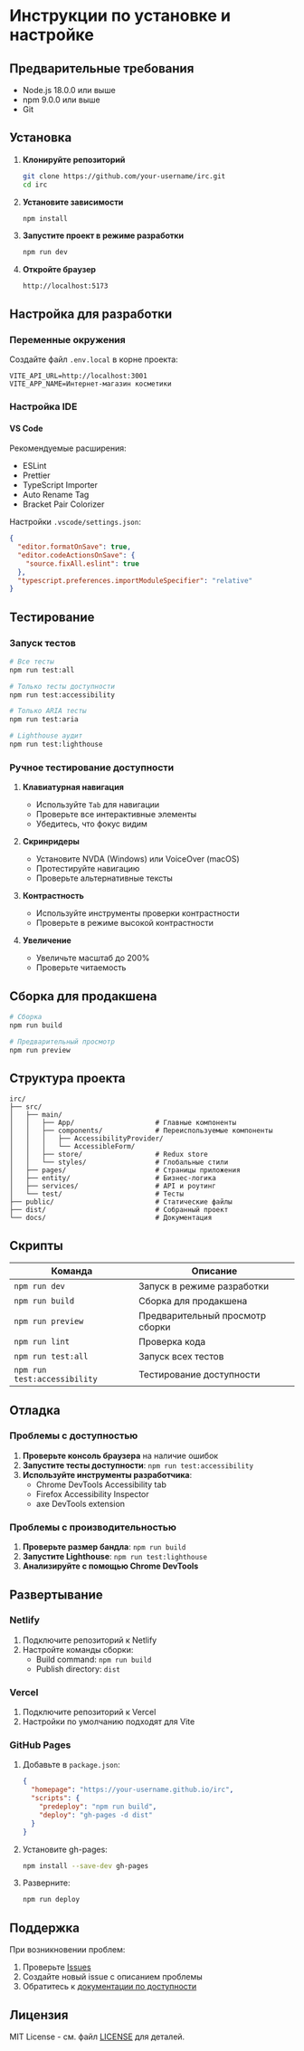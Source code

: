 # Инструкции по установке и настройке

## Предварительные требования

- Node.js 18.0.0 или выше
- npm 9.0.0 или выше
- Git

## Установка

1. **Клонируйте репозиторий**
   ```bash
   git clone https://github.com/your-username/irc.git
   cd irc
   ```

2. **Установите зависимости**
   ```bash
   npm install
   ```

3. **Запустите проект в режиме разработки**
   ```bash
   npm run dev
   ```

4. **Откройте браузер**
   ```
   http://localhost:5173
   ```

## Настройка для разработки

### Переменные окружения

Создайте файл `.env.local` в корне проекта:

```env
VITE_API_URL=http://localhost:3001
VITE_APP_NAME=Интернет-магазин косметики
```

### Настройка IDE

#### VS Code

Рекомендуемые расширения:
- ESLint
- Prettier
- TypeScript Importer
- Auto Rename Tag
- Bracket Pair Colorizer

Настройки `.vscode/settings.json`:
```json
{
  "editor.formatOnSave": true,
  "editor.codeActionsOnSave": {
    "source.fixAll.eslint": true
  },
  "typescript.preferences.importModuleSpecifier": "relative"
}
```

## Тестирование

### Запуск тестов

```bash
# Все тесты
npm run test:all

# Только тесты доступности
npm run test:accessibility

# Только ARIA тесты
npm run test:aria

# Lighthouse аудит
npm run test:lighthouse
```

### Ручное тестирование доступности

1. **Клавиатурная навигация**
   - Используйте `Tab` для навигации
   - Проверьте все интерактивные элементы
   - Убедитесь, что фокус видим

2. **Скринридеры**
   - Установите NVDA (Windows) или VoiceOver (macOS)
   - Протестируйте навигацию
   - Проверьте альтернативные тексты

3. **Контрастность**
   - Используйте инструменты проверки контрастности
   - Проверьте в режиме высокой контрастности

4. **Увеличение**
   - Увеличьте масштаб до 200%
   - Проверьте читаемость

## Сборка для продакшена

```bash
# Сборка
npm run build

# Предварительный просмотр
npm run preview
```

## Структура проекта

```
irc/
├── src/
│   ├── main/
│   │   ├── App/                    # Главные компоненты
│   │   ├── components/             # Переиспользуемые компоненты
│   │   │   ├── AccessibilityProvider/
│   │   │   └── AccessibleForm/
│   │   ├── store/                  # Redux store
│   │   └── styles/                 # Глобальные стили
│   ├── pages/                      # Страницы приложения
│   ├── entity/                     # Бизнес-логика
│   ├── services/                   # API и роутинг
│   └── test/                       # Тесты
├── public/                         # Статические файлы
├── dist/                           # Собранный проект
└── docs/                           # Документация
```

## Скрипты

| Команда | Описание |
|---------|----------|
| `npm run dev` | Запуск в режиме разработки |
| `npm run build` | Сборка для продакшена |
| `npm run preview` | Предварительный просмотр сборки |
| `npm run lint` | Проверка кода |
| `npm run test:all` | Запуск всех тестов |
| `npm run test:accessibility` | Тестирование доступности |

## Отладка

### Проблемы с доступностью

1. **Проверьте консоль браузера** на наличие ошибок
2. **Запустите тесты доступности**: `npm run test:accessibility`
3. **Используйте инструменты разработчика**:
   - Chrome DevTools Accessibility tab
   - Firefox Accessibility Inspector
   - axe DevTools extension

### Проблемы с производительностью

1. **Проверьте размер бандла**: `npm run build`
2. **Запустите Lighthouse**: `npm run test:lighthouse`
3. **Анализируйте с помощью Chrome DevTools**

## Развертывание

### Netlify

1. Подключите репозиторий к Netlify
2. Настройте команды сборки:
   - Build command: `npm run build`
   - Publish directory: `dist`

### Vercel

1. Подключите репозиторий к Vercel
2. Настройки по умолчанию подходят для Vite

### GitHub Pages

1. Добавьте в `package.json`:
   ```json
   {
     "homepage": "https://your-username.github.io/irc",
     "scripts": {
       "predeploy": "npm run build",
       "deploy": "gh-pages -d dist"
     }
   }
   ```

2. Установите gh-pages:
   ```bash
   npm install --save-dev gh-pages
   ```

3. Разверните:
   ```bash
   npm run deploy
   ```

## Поддержка

При возникновении проблем:

1. Проверьте [Issues](https://github.com/your-username/irc/issues)
2. Создайте новый issue с описанием проблемы
3. Обратитесь к [документации по доступности](./ACCESSIBILITY.md)

## Лицензия

MIT License - см. файл [LICENSE](LICENSE) для деталей.
